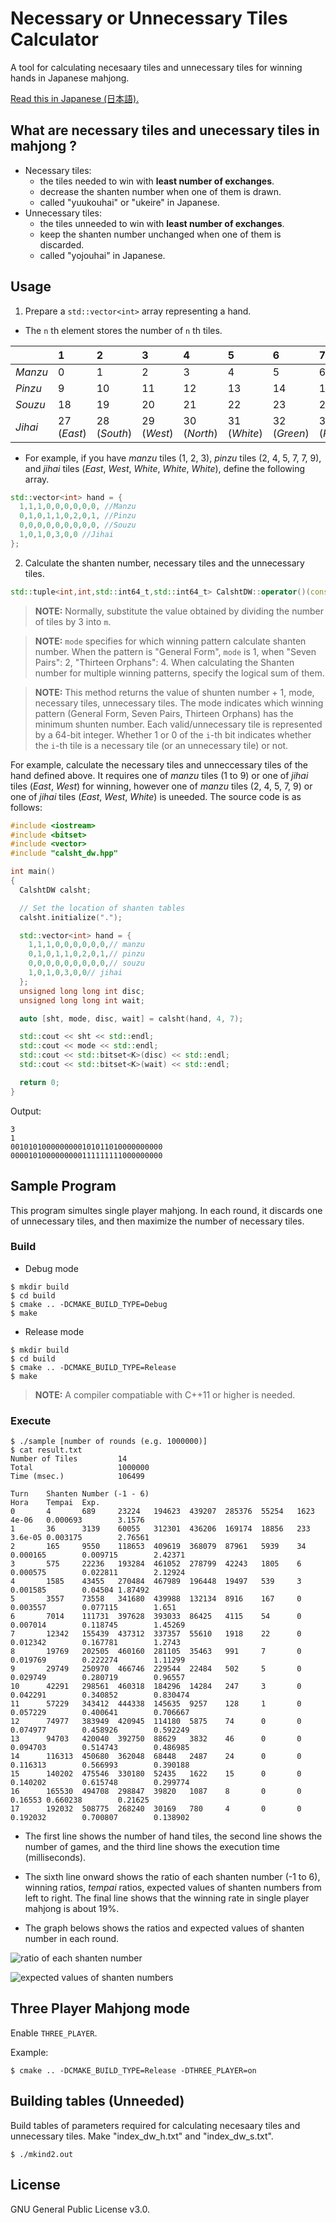 # Necessary or Unnecessary Tiles Calculator
A tool for calculating necesaary tiles and unnecessary tiles for winning hands in Japanese mahjong.

[Read this in Japanese (日本語).](README.ja.md)

## What are necessary tiles and unecessary tiles in mahjong ?
- Necessary tiles:
  - the tiles needed to win with **least number of exchanges**.
  - decrease the shanten number when one of them is drawn.
  - called "yuukouhai" or "ukeire" in Japanese.
- Unnecessary tiles:
  - the tiles unneeded to win with **least number of exchanges**.
  - keep the shanten number unchanged when one of them is discarded.
  - called "yojouhai" in Japanese.

## Usage
1. Prepare a `std::vector<int>` array representing a hand.
- The `n` th element stores the number of `n` th tiles.

||1|2|3|4|5|6|7|8|9|
|:--|:--|:--|:--|:--|:--|:--|:--|:--|:--|
|*Manzu*|0|1|2|3|4|5|6|7|8|
|*Pinzu*|9|10|11|12|13|14|15|16|17|
|*Souzu*|18|19|20|21|22|23|24|25|26|
|*Jihai*|27 (*East*)|28 (*South*)|29 (*West*)|30 (*North*)|31 (*White*)|32 (*Green*)|33 (*Red*)|||

- For example, if you have *manzu* tiles (1, 2, 3), *pinzu* tiles (2, 4, 5, 7, 7, 9), and *jihai* tiles (*East*, *West*, *White*, *White*, *White*), define the following array.

```cpp
std::vector<int> hand = {
  1,1,1,0,0,0,0,0,0, //Manzu
  0,1,0,1,1,0,2,0,1, //Pinzu
  0,0,0,0,0,0,0,0,0, //Souzu
  1,0,1,0,3,0,0 //Jihai
};
```

2. Calculate the shanten number, necessary tiles and the unnecessary tiles.
```cpp
std::tuple<int,int,std::int64_t,std::int64_t> CalshtDW::operator()(const std::vector<int>& hand, int m, int mode)
```

> **NOTE:** Normally, substitute the value obtained by dividing the number of tiles by 3 into `m`.

> **NOTE:** `mode` specifies for which winning pattern calculate shanten number. When the pattern is "General Form", `mode` is 1, when "Seven Pairs": 2, "Thirteen Orphans": 4. When calculating the Shanten number for multiple winning patterns, specify the logical sum of them.

> **NOTE:** This method returns the value of shunten number + 1, mode, necessary tiles, unnecessary tiles. The mode indicates which winning pattern (General Form, Seven Pairs, Thirteen Orphans) has the minimum shunten number. Each valid/unnecessary tile is represented by a 64-bit integer. Whether 1 or 0 of the `i`-th bit indicates whether the `i`-th tile is a necessary tile (or an unnecessary tile) or not.

For example, calculate the necessary tiles and unneccessary tiles of the hand defined above. It requires one of *manzu* tiles (1 to 9) or one of *jihai* tiles (*East*, *West*) for winning, however one of *manzu* tiles (2, 4, 5, 7, 9) or one of  *jihai* tiles (*East*, *West*, *White*) is uneeded. The source code is as follows:

```cpp
#include <iostream>
#include <bitset>
#include <vector>
#include "calsht_dw.hpp"

int main()
{
  CalshtDW calsht;

  // Set the location of shanten tables
  calsht.initialize(".");

  std::vector<int> hand = {
    1,1,1,0,0,0,0,0,0,// manzu
    0,1,0,1,1,0,2,0,1,// pinzu
    0,0,0,0,0,0,0,0,0,// souzu
    1,0,1,0,3,0,0// jihai
  };
  unsigned long long int disc;
  unsigned long long int wait;

  auto [sht, mode, disc, wait] = calsht(hand, 4, 7);

  std::cout << sht << std::endl;
  std::cout << mode << std::endl;
  std::cout << std::bitset<K>(disc) << std::endl;
  std::cout << std::bitset<K>(wait) << std::endl;

  return 0;
}
```
Output:
```
3
1
0010101000000000101011010000000000
0000101000000000111111111000000000
```

## Sample Program
This program simultes single player mahjong. In each round, it discards one of unnecessary tiles, and then maximize the number of necessary tiles.

### Build
- Debug mode
```
$ mkdir build
$ cd build
$ cmake .. -DCMAKE_BUILD_TYPE=Debug
$ make
```

- Release mode
```
$ mkdir build
$ cd build
$ cmake .. -DCMAKE_BUILD_TYPE=Release
$ make
```
> **NOTE:** A compiler compatiable with C++11 or higher is needed.

### Execute
```
$ ./sample [number of rounds (e.g. 1000000)]
$ cat result.txt
Number of Tiles         14
Total                   1000000
Time (msec.)            106499

Turn    Shanten Number (-1 - 6)                                         Hora    Tempai  Exp.
0       4       689     23224   194623  439207  285376  55254   1623    4e-06   0.000693        3.1576
1       36      3139    60055   312301  436206  169174  18856   233     3.6e-05 0.003175        2.76561
2       165     9550    118653  409619  368079  87961   5939    34      0.000165        0.009715        2.42371
3       575     22236   193284  461052  278799  42243   1805    6       0.000575        0.022811        2.12924
4       1585    43455   270484  467989  196448  19497   539     3       0.001585        0.04504 1.87492
5       3557    73558   341680  439988  132134  8916    167     0       0.003557        0.077115        1.651
6       7014    111731  397628  393033  86425   4115    54      0       0.007014        0.118745        1.45269
7       12342   155439  437312  337357  55610   1918    22      0       0.012342        0.167781        1.2743
8       19769   202505  460160  281105  35463   991     7       0       0.019769        0.222274        1.11299
9       29749   250970  466746  229544  22484   502     5       0       0.029749        0.280719        0.96557
10      42291   298561  460318  184296  14284   247     3       0       0.042291        0.340852        0.830474
11      57229   343412  444338  145635  9257    128     1       0       0.057229        0.400641        0.706667
12      74977   383949  420945  114180  5875    74      0       0       0.074977        0.458926        0.592249
13      94703   420040  392750  88629   3832    46      0       0       0.094703        0.514743        0.486985
14      116313  450680  362048  68448   2487    24      0       0       0.116313        0.566993        0.390188
15      140202  475546  330180  52435   1622    15      0       0       0.140202        0.615748        0.299774
16      165530  494708  298847  39820   1087    8       0       0       0.16553 0.660238        0.21625
17      192032  508775  268240  30169   780     4       0       0       0.192032        0.700807        0.138902
```

- The first line shows the number of hand tiles, the second line shows the number of games, and the third line shows the execution time (milliseconds).

- The sixth line onward shows the ratio of each shanten number (-1 to 6), winning ratios, *tempai* ratios, expected values of shanten numbers from left to right. The final line shows that the winning rate in single player mahjong is about 19%.

- The graph belows shows the ratios and expected values of shanten number in each round.

![ratio of each shanten number](ratio.png "ratio of shanten number")

![expected values of shanten numbers](expected_value.png "expected values of shanten numbers")

## Three Player Mahjong mode
Enable `THREE_PLAYER`.

Example:
```
$ cmake .. -DCMAKE_BUILD_TYPE=Release -DTHREE_PLAYER=on
```

## Building tables (Unneeded)
Build tables of parameters required for calculating necesaary tiles and unnecessary tiles. Make "index_dw_h.txt" and "index_dw_s.txt". 

```
$ ./mkind2.out
```

## License
GNU General Public License v3.0.
